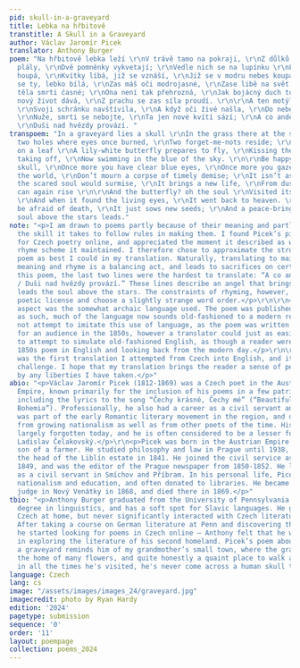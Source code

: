 ```yaml
---
pid: skull-in-a-graveyard
title: Lebka na hřbitově
transtitle: A Skull in a Graveyard
author: Václav Jaromír Picek
translator: Anthony Burger
poem: "Na hřbitově lebka leží \r\nV trávě tamo na pokraji, \r\nZ důlků dvou, kde oči
  plály, \r\nDvě pomněnky vykvetají; \r\nVedle nich se na lupínku \r\nLiliový motýl
  houpá, \r\nKvítky líbá, již se vznáší, \r\nJiž se v modru nebes koupá. \r\n\r\nRaduj
  se ty, lebko bílá, \r\nZas máš oči modrojasné, \r\nZase libě na svět hledíš, \r\nNežel
  těla smrti časné; \r\nOna není tak přehrozná, \r\nJak bojácný duch to soudí, \r\nOna
  nový život dává, \r\nZ prachu se zas síla proudí. \r\n\r\nA ten motýl? aj to duše
  \r\nSvoji schránku navštívila, \r\nA když oči živé našla, \r\nDo nebe se navrátila.
  \r\nNuže, smrti se nebojte, \r\nTa jen nové kvítí sází; \r\nA co anděl míroplodný
  \r\nDuši nad hvězdy provází. "
transpoem: "In a graveyard lies a skull \r\nIn the grass there at the side \r\nIn
  two holes where eyes once burned, \r\nTwo forget-me-nots reside; \r\nBeside them
  on a leaf \r\nA lily-white butterfly prepares to fly, \r\nKissing the flowers, now
  taking off, \r\nNow swimming in the blue of the sky. \r\n\r\nBe happy, you white
  skull, \r\nOnce more you have clear blue eyes, \r\nOnce more you gaze kindly at
  the world, \r\nDon’t mourn a corpse of timely demise; \r\nIt isn’t as terrible \r\nAs
  the scared soul would surmise, \r\nIt brings a new life, \r\nFrom dust strength
  can again rise \r\n\r\nAnd the butterfly? oh the soul \r\nVisited its skeleton,
  \r\nAnd when it found the living eyes, \r\nIt went back to heaven. \r\nSo do not
  be afraid of death, \r\nIt just sows new seeds; \r\nAnd a peace-bringing angel \r\nthe
  soul above the stars leads."
note: "<p>I am drawn to poems partly because of their meaning and partly because of
  the skill it takes to follow rules in making them. I found Picek’s piece while looking
  for Czech poetry online, and appreciated the moment it described as well as the
  rhyme scheme it maintained. I therefore chose to approximate the structure of the
  poem as best I could in my translation. Naturally, translating to maintain both
  meaning and rhyme is a balancing act, and leads to sacrifices on certain counts.</p>\r\n\r\n<p>In
  this poem, the last two lines were the hardest to translate: “A co anděl míroplodný
  / Duši nad hvězdy provází.” These lines describe an angel that brings peace and
  leads the soul above the stars. The constraints of rhyming, however, led me to take
  poetic license and choose a slightly strange word order.</p>\r\n\r\n<p>Another difficult
  aspect was the somewhat archaic language used. The poem was published in 1851, and
  as such, much of the language now sounds old-fashioned to a modern reader. I did
  not attempt to imitate this use of language, as the poem was written in the 1850s
  for an audience in the 1850s, however a translator could just as easily have decided
  to attempt to simulate old-fashioned English, as though a reader were reading an
  1850s poem in English and looking back from the modern day.</p>\r\n\r\n<p>This poem
  was the first translation I attempted from Czech into English, and it was a fun
  challenge. I hope that my translation brings the reader a sense of peace unbroken
  by any liberties I have taken.</p>"
abio: "<p>Václav Jaromír Picek (1812-1869) was a Czech poet in the Austro-Hungarian
  Empire, known primarily for the inclusion of his poems in a few patriotic songs,
  including the lyrics to the song “Čechy krásné, Čechy mé” (“Beautiful Bohemia, My
  Bohemia”). Professionally, he also had a career as a civil servant and judge. He
  was part of the early Romantic literary movement in the region, and drew inspiration
  from growing nationalism as well as from other poets of the time. His poems are
  largely forgotten today, and he is often considered to be a lesser follower of František
  Ladislav Čelakovský.</p>\r\n<p>Picek was born in the Austrian Empire in 1812, the
  son of a farmer. He studied philosophy and law in Prague until 1938, and became
  the head of the Liblín estate in 1841. He joined the civil service as a lawyer in
  1849, and was the editor of the Prague newspaper from 1850-1852. He later worked
  as a civil servant in Smíchov and Příbram. In his personal life, Picek supported
  nationalism and education, and often donated to libraries. He became a district
  judge in Nový Venátky in 1868, and died there in 1869.</p>"
tbio: "<p>Anthony Burger graduated from the University of Pennsylvania with a bachelor’s
  degree in linguistics, and has a soft spot for Slavic languages. He grew up speaking
  Czech at home, but never significantly interacted with Czech literature until college.
  After taking a course on German literature at Penn and discovering the joy of poetry,
  he started looking for poems in Czech online — Anthony felt that he was long overdue
  in exploring the literature of his second homeland. Picek’s poem about a skull in
  a graveyard reminds him of my grandmother’s small town, where the graveyard is indeed
  the home of many flowers, and quite honestly a quaint place to walk around. Fortunately,
  in all the times he's visited, he's never come across a human skull there. </p>"
language: Czech
lang: cs
image: "/assets/images/images_24/graveyard.jpg"
imagecredit: photo by Ryan Hardy
edition: '2024'
pagetype: submission
sequence: '0'
order: '11'
layout: poempage
collection: poems_2024
---
```

